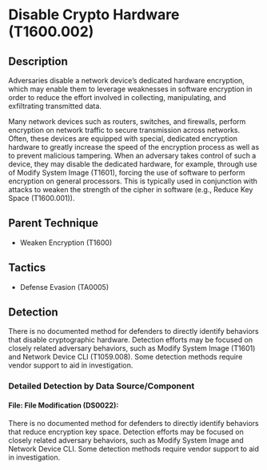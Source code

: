 # Disable Crypto Hardware (T1600.002)

## Description
Adversaries disable a network device’s dedicated hardware encryption, which may enable them to leverage weaknesses in software encryption in order to reduce the effort involved in collecting, manipulating, and exfiltrating transmitted data.

Many network devices such as routers, switches, and firewalls, perform encryption on network traffic to secure transmission across networks. Often, these devices are equipped with special, dedicated encryption hardware to greatly increase the speed of the encryption process as well as to prevent malicious tampering. When an adversary takes control of such a device, they may disable the dedicated hardware, for example, through use of Modify System Image (T1601), forcing the use of software to perform encryption on general processors. This is typically used in conjunction with attacks to weaken the strength of the cipher in software (e.g., Reduce Key Space (T1600.001)). 

## Parent Technique
- Weaken Encryption (T1600)

## Tactics
- Defense Evasion (TA0005)

## Detection
There is no documented method for defenders to directly identify behaviors that disable cryptographic hardware. Detection efforts may be focused on closely related adversary behaviors, such as Modify System Image (T1601) and Network Device CLI (T1059.008). Some detection methods require vendor support to aid in investigation.

### Detailed Detection by Data Source/Component
#### File: File Modification (DS0022): 
There is no documented method for defenders to directly identify behaviors that reduce encryption key space. Detection efforts may be focused on closely related adversary behaviors, such as Modify System Image and Network Device CLI. Some detection methods require vendor support to aid in investigation.

